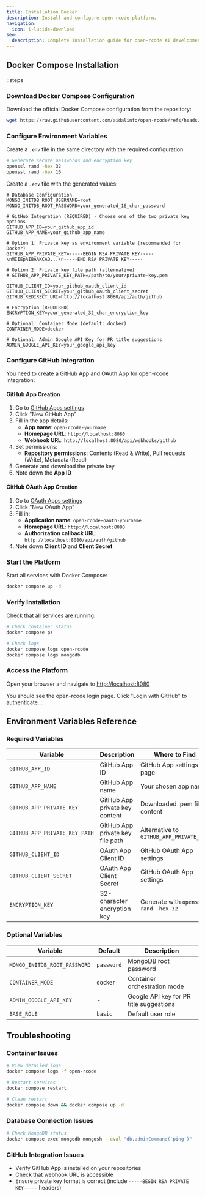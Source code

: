 ```yaml
---
title: Installation Docker
description: Install and configure open-rcode platform.
navigation:
  icon: i-lucide-download
seo:
  description: Complete installation guide for open-rcode AI development platform.
---
```


## Docker Compose Installation

::steps
### Download Docker Compose Configuration

Download the official Docker Compose configuration from the repository:

```bash [Terminal]
wget https://raw.githubusercontent.com/aidalinfo/open-rcode/refs/heads/dev/setup/docker-compose.yaml
```

### Configure Environment Variables

Create a `.env` file in the same directory with the required configuration:

```bash [Terminal]
# Generate secure passwords and encryption key
openssl rand -hex 32
openssl rand -hex 16
```

Create a `.env` file with the generated values:

```env [.env]
# Database Configuration
MONGO_INITDB_ROOT_USERNAME=root
MONGO_INITDB_ROOT_PASSWORD=your_generated_16_char_password

# GitHub Integration (REQUIRED) - Choose one of the two private key options
GITHUB_APP_ID=your_github_app_id
GITHUB_APP_NAME=your_github_app_name

# Option 1: Private key as environment variable (recommended for Docker)
GITHUB_APP_PRIVATE_KEY=-----BEGIN RSA PRIVATE KEY-----\nMIIEpAIBAAKCAQ...\n-----END RSA PRIVATE KEY-----

# Option 2: Private key file path (alternative)
# GITHUB_APP_PRIVATE_KEY_PATH=/path/to/your/private-key.pem

GITHUB_CLIENT_ID=your_github_oauth_client_id
GITHUB_CLIENT_SECRET=your_github_oauth_client_secret
GITHUB_REDIRECT_URI=http://localhost:8080/api/auth/github

# Encryption (REQUIRED)
ENCRYPTION_KEY=your_generated_32_char_encryption_key

# Optional: Container Mode (default: docker)
CONTAINER_MODE=docker

# Optional: Admin Google API Key for PR title suggestions
ADMIN_GOOGLE_API_KEY=your_google_api_key
```

### Configure GitHub Integration

You need to create a GitHub App and OAuth App for open-rcode integration:

#### GitHub App Creation
1. Go to [GitHub Apps settings](https://github.com/settings/apps)
2. Click "New GitHub App"
3. Fill in the app details:
   - **App name**: `open-rcode-yourname`
   - **Homepage URL**: `http://localhost:8080`
   - **Webhook URL**: `http://localhost:8080/api/webhooks/github`
4. Set permissions:
   - **Repository permissions**: Contents (Read & Write), Pull requests (Write), Metadata (Read)
5. Generate and download the private key
6. Note down the **App ID**

#### GitHub OAuth App Creation
1. Go to [OAuth Apps settings](https://github.com/settings/developers)
2. Click "New OAuth App"
3. Fill in:
   - **Application name**: `open-rcode-oauth-yourname`
   - **Homepage URL**: `http://localhost:8080`
   - **Authorization callback URL**: `http://localhost:8080/api/auth/github`
4. Note down **Client ID** and **Client Secret**

### Start the Platform

Start all services with Docker Compose:

```bash [Terminal]
docker compose up -d
```

### Verify Installation

Check that all services are running:

```bash [Terminal]
# Check container status
docker compose ps

# Check logs
docker compose logs open-rcode
docker compose logs mongodb
```

### Access the Platform

Open your browser and navigate to [http://localhost:8080](http://localhost:8080)

You should see the open-rcode login page. Click "Login with GitHub" to authenticate.
::

## Environment Variables Reference

### Required Variables

| Variable | Description | Where to Find |
|----------|-------------|---------------|
| `GITHUB_APP_ID` | GitHub App ID | GitHub App settings page |
| `GITHUB_APP_NAME` | GitHub App name | Your chosen app name |
| `GITHUB_APP_PRIVATE_KEY` | GitHub App private key content | Downloaded .pem file content |
| `GITHUB_APP_PRIVATE_KEY_PATH` | GitHub App private key file path | Alternative to `GITHUB_APP_PRIVATE_KEY` |
| `GITHUB_CLIENT_ID` | OAuth App Client ID | GitHub OAuth App settings |
| `GITHUB_CLIENT_SECRET` | OAuth App Client Secret | GitHub OAuth App settings |
| `ENCRYPTION_KEY` | 32-character encryption key | Generate with `openssl rand -hex 32` |

### Optional Variables

| Variable | Default | Description |
|----------|---------|-------------|
| `MONGO_INITDB_ROOT_PASSWORD` | `password` | MongoDB root password |
| `CONTAINER_MODE` | `docker` | Container orchestration mode |
| `ADMIN_GOOGLE_API_KEY` | - | Google API key for PR title suggestions |
| `BASE_ROLE` | `basic` | Default user role |

## Troubleshooting

### Container Issues
```bash [Terminal]
# View detailed logs
docker compose logs -f open-rcode

# Restart services
docker compose restart

# Clean restart
docker compose down && docker compose up -d
```

### Database Connection Issues
```bash [Terminal]
# Check MongoDB status
docker compose exec mongodb mongosh --eval "db.adminCommand('ping')"
```

### GitHub Integration Issues
- Verify GitHub App is installed on your repositories
- Check that webhook URL is accessible
- Ensure private key format is correct (include `-----BEGIN RSA PRIVATE KEY-----` headers)
